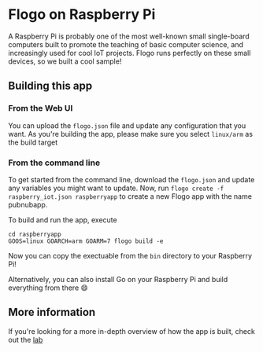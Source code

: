 # Flogo on Raspberry Pi

A Raspberry Pi is probably one of the most well-known small single-board computers built to promote the teaching of basic computer science, and increasingly used for cool IoT projects. Flogo runs perfectly on these small devices, so we built a cool sample!

## Building this app
### From the Web UI
You can upload the `flogo.json` file and update any configuration that you want. As you're building the app, please make sure you select `linux/arm` as the build target

### From the command line
To get started from the command line, download the `flogo.json` and update any variables you might want to update. Now, run `flogo create -f raspberry_iot.json raspberryapp` to create a new Flogo app with the name pubnubapp.

To build and run the app, execute
```
cd raspberryapp
GOOS=linux GOARCH=arm GOARM=7 flogo build -e
```

Now you can copy the exectuable from the `bin` directory to your Raspberry Pi!

Alternatively, you can also install Go on your Raspberry Pi and build everything from there :smile: 

## More information
If you're looking for a more in-depth overview of how the app is built, check out the [lab](http://tibcosoftware.github.io/flogo/labs/raspberry_iot/)
